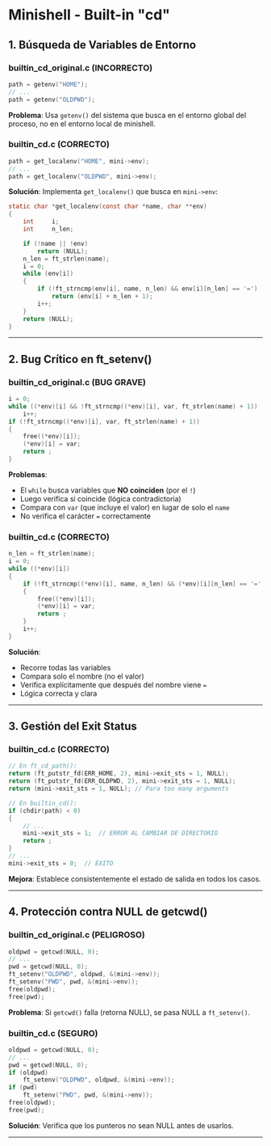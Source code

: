 
# Minishell - Built-in "cd"

## 1. Búsqueda de Variables de Entorno

### builtin_cd_original.c (INCORRECTO)

```c
path = getenv("HOME");
// ...
path = getenv("OLDPWD");
```

**Problema**: Usa `getenv()` del sistema que busca en el entorno global del proceso, no en el entorno local de minishell.

### builtin_cd.c (CORRECTO)

```c
path = get_localenv("HOME", mini->env);
// ...
path = get_localenv("OLDPWD", mini->env);
```

**Solución**: Implementa `get_localenv()` que busca en `mini->env`:

```c
static char	*get_localenv(const char *name, char **env)
{
	int		i;
	int		n_len;

	if (!name || !env)
		return (NULL);
	n_len = ft_strlen(name);
	i = 0;
	while (env[i])
	{
		if (!ft_strncmp(env[i], name, n_len) && env[i][n_len] == '=')
			return (env[i] + n_len + 1);
		i++;
	}
	return (NULL);
}
```

---

## 2. Bug Crítico en ft_setenv()

### builtin_cd_original.c (BUG GRAVE)

```c
i = 0;
while ((*env)[i] && !ft_strncmp((*env)[i], var, ft_strlen(name) + 1))
	i++;
if (!ft_strncmp((*env)[i], var, ft_strlen(name) + 1))
{
	free((*env)[i]);
	(*env)[i] = var;
	return ;
}
```

**Problemas**:

- El `while` busca variables que **NO coinciden** (por el `!`)
- Luego verifica si coincide (lógica contradictoria)
- Compara con `var` (que incluye el valor) en lugar de solo el `name`
- No verifica el carácter `=` correctamente

### builtin_cd.c (CORRECTO)

```c
n_len = ft_strlen(name);
i = 0;
while ((*env)[i])
{
	if (!ft_strncmp((*env)[i], name, n_len) && (*env)[i][n_len] == '=')
	{
		free((*env)[i]);
		(*env)[i] = var;
		return ;
	}
	i++;
}
```

**Solución**:

- Recorre todas las variables
- Compara solo el nombre (no el valor)
- Verifica explícitamente que después del nombre viene `=`
- Lógica correcta y clara

---

## 3. Gestión del Exit Status

### builtin_cd.c (CORRECTO)

```c
// En ft_cd_path():
return (ft_putstr_fd(ERR_HOME, 2), mini->exit_sts = 1, NULL);
return (ft_putstr_fd(ERR_OLDPWD, 2), mini->exit_sts = 1, NULL);
return (mini->exit_sts = 1, NULL); // Para too many arguments

// En builtin_cd():
if (chdir(path) < 0)
{
	// ...
	mini->exit_sts = 1;  // ERROR AL CAMBIAR DE DIRECTORIO
	return ;
}
// ...
mini->exit_sts = 0;  // ÉXITO
```

**Mejora**: Establece consistentemente el estado de salida en todos los casos.

---

## 4. Protección contra NULL de getcwd()

### builtin_cd_original.c (PELIGROSO)

```c
oldpwd = getcwd(NULL, 0);
// ...
pwd = getcwd(NULL, 0);
ft_setenv("OLDPWD", oldpwd, &(mini->env));
ft_setenv("PWD", pwd, &(mini->env));
free(oldpwd);
free(pwd);
```

**Problema**: Si `getcwd()` falla (retorna NULL), se pasa NULL a `ft_setenv()`.

### builtin_cd.c (SEGURO)

```c
oldpwd = getcwd(NULL, 0);
// ...
pwd = getcwd(NULL, 0);
if (oldpwd)
	ft_setenv("OLDPWD", oldpwd, &(mini->env));
if (pwd)
	ft_setenv("PWD", pwd, &(mini->env));
free(oldpwd);
free(pwd);
```

**Solución**: Verifica que los punteros no sean NULL antes de usarlos.

---

